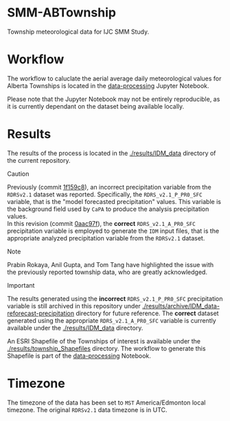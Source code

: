 # SMM-ABTownship
Township meteorological data for IJC SMM Study. 

# Workflow
The workflow to caluclate the aerial average daily meteorological values for Alberta Townships is located in the [data-processing](./data-processing.ipynb) Jupyter Notebook.

Please note that the Jupyter Notebook may not be entirely reproducible, as it is currently dependant on the dataset being available locally.

# Results
The results of the process is located in the [./results/IDM_data](./results/IDM_data) directory of the current repository.

> [!CAUTION]
> Previously (commit [1f159c8](https://github.com/kasra-keshavarz/SMM-ABTownship/commit/1f159c87834ae10c7aed613a647dae1122686bfa)), an incorrect precipitation variable from the `RDRSv2.1` dataset was reported. Specifically, the `RDRS_v2.1_P_PR0_SFC` variable, that is the "model forecasted precipitation" values. This variable is the background field used by `CaPA` to produce the analysis precipitation values. </br> In this revision (commit [0aac97f](https://github.com/kasra-keshavarz/SMM-ABTownship/commit/0aac97f46dd42a3aa5705a21be0021b6cb109650)), the **correct** `RDRS_v2.1_A_PR0_SFC` precipitation variable is employed to generate the `IDM` input files, that is the appropriate analyzed precipitation variable from the `RDRSv2.1` dataset.

> [!NOTE]  
> Prabin Rokaya, Anil Gupta, and Tom Tang have highlighted the issue with the previously reported township data, who are greatly acknowledged.

> [!IMPORTANT]
> The results generated using the **incorrect** `RDRS_v2.1_P_PR0_SFC` precipitation variable is still archived in this repository under [./results/archive/IDM_data-reforecast-precipitation](./results/archive/IDM_data-reforecast-precipitation) directory for future reference. The **correct** dataset generated using the appropriate `RDRS_v2.1_A_PR0_SFC` variable is currently available under the [./results/IDM_data](./results/IDM_data) directory.

An ESRI Shapefile of the Townships of interest is available under the [./results/township_Shapefiles](./results/township_Shapefiles) directory. The workflow to generate this Shapefile is part of the [data-processing](./data-processing.ipynb) Notebook.

# Timezone
The timezone of the data has been set to `MST` America/Edmonton local timezone. The original `RDRSv2.1` data timezone is in UTC.
